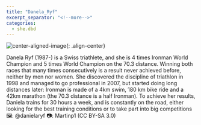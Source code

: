 ```yaml
---
title: "Danela_Ryf"
excerpt_separator: "<!--more-->"
categories:
  - she.dbd
---
```



![center-aligned-image](https://cdn.pixabay.com/photo/2020/10/26/16/56/man-5687861_1280.png){: .align-center}

Danela Ryf (1987-) is a Swiss triathlete, and she is 4 times Ironman World Champion and 5 times World Champion on the 70.3 distance. Winning both races that many times consecutively is a result never achieved before, neither by men nor women. She discovered the discipline of triathlon in 1998 and managed to go professional in 2007, but started doing long distances later: Ironman is made of a 4km swim, 180 km bike ride and a 42km marathon (the 70.3 distance is a half Ironman). To achieve her results, Daniela trains for 30 hours a week, and is constantly on the road, either looking for the best training conditions or to take part into big competitions⁠
⁠
🖼️: @danielaryf⁠
📷: Martinp1 (CC BY-SA 3.0)⁠
